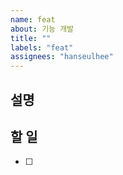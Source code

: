 ```yaml
---
name: feat
about: 기능 개발
title: ""
labels: "feat"
assignees: "hanseulhee"
---
```


## 설명

## 할 일

- [ ]
